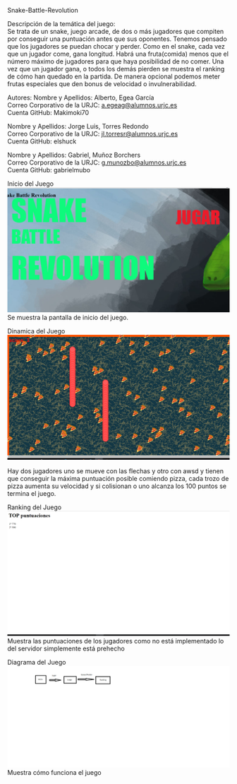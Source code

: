 ﻿Snake-Battle-Revolution

Descripción de la temática del juego:  
Se trata de un snake, juego arcade, de dos o más jugadores que compiten por conseguir una puntuación antes que sus oponentes. Tenemos pensado que los jugadores se puedan chocar y perder. Como en el snake, cada vez que un jugador come, gana longitud. Habrá una fruta(comida) menos que el número máximo de jugadores para que haya posibilidad de no comer. Una vez que un jugador gana, o todos los demás pierden se muestra el ranking de cómo han quedado en la partida. De manera opcional podemos meter frutas especiales que den bonus de velocidad o invulnerabilidad.

Autores:
Nombre y Apellidos: Alberto, Egea García <br>
Correo Corporativo de la URJC: a.egeag@alumnos.urjc.es <br>
Cuenta GitHub: Makimoki70 <br>

Nombre y Apellidos: Jorge Luis, Torres Redondo <br>
Correo Corporativo de la URJC: jl.torresr@alumnos.urjc.es <br>
Cuenta GitHub: elshuck <br>

Nombre y Apellidos: Gabriel, Muñoz Borchers <br>
Correo Corporativo de la URJC: g.munozbo@alumnos.urjc.es <br>
Cuenta GitHub: gabrielmubo <br>

Inicio del Juego
![Inicio del Juego](https://github.com/elshuck/Snake-Battle-Revolution/blob/master/Diagramas%20y%20fotos%20del%20juego/Inicio.png "Captura")
Se muestra la pantalla de inicio del juego.

Dinamica del Juego
![Captura del Juego](https://github.com/elshuck/Snake-Battle-Revolution/blob/master/Diagramas%20y%20fotos%20del%20juego/Partida.png "Captura")

Hay dos jugadores uno se mueve con las flechas y otro con awsd y tienen que conseguir la máxima puntuación posible comiendo pizza, cada trozo de pizza aumenta su velocidad y si colisionan o uno alcanza los 100 puntos se termina el juego.

Ranking del Juego
![Ranking del Juego](https://github.com/elshuck/Snake-Battle-Revolution/blob/master/Diagramas%20y%20fotos%20del%20juego/Ranking.png "Captura")
Muestra las puntuaciones de los jugadores como no está implementado lo del servidor simplemente está prehecho

Diagrama del Juego
![Captura del Juego](https://github.com/elshuck/Snake-Battle-Revolution/blob/master/Diagramas%20y%20fotos%20del%20juego/Diagrama.png "Captura")
Muestra cómo funciona el juego


